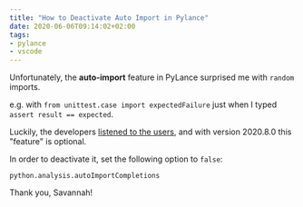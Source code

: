 ```yaml
---
title: "How to Deactivate Auto Import in Pylance"
date: 2020-06-06T09:14:02+02:00
tags:
- pylance
- vscode
---
```


Unfortunately, the **auto-import** feature in PyLance surprised me with `random` imports.

e.g. with `from unittest.case import expectedFailure` just when I typed `assert result == expected`.

Luckily, the developers [listened to the users](https://twitter.com/jugmac00/status/1285485995023097856),
and with version 2020.8.0 this "feature" is optional.

In order to deactivate it, set the following option to `false`:

```
python.analysis.autoImportCompletions
```

Thank you, Savannah!

